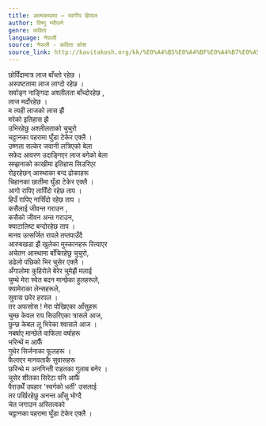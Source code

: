 ```yaml
---
title: आत्मकथामा — स्वर्गीय हिमाल
author: विष्णु न्यौपाने
genre: कविता
language: नेपाली
source: नेपाली - कविता कोश
source_link: http://kavitakosh.org/kk/%E0%A4%B5%E0%A4%BF%E0%A4%B7%E0%A5%8D%E0%A4%A3%E0%A5%81_%E0%A4%A8%E0%A5%8D%E0%A4%AF%E0%A5%8C%E0%A4%AA%E0%A4%BE%E0%A4%A8%E0%A5%87
---
```


छोपिँदामात्र लाज बाँच्तो रहेछ ।  
अस्पष्टतामा लाज लाग्दो रहेछ ।  
सर्वाङ्ग नाङ्गिदा अश्लीलता बाँच्दोरहेछ ,  
लाज मर्दोरहेछ ।  
म त्यही लाजको लास झैं  
मरेको इतिहास झै  
उभिरहेछु अश्लीलताको चुचुरो  
चट्टानका पहरामा घुँडा टेकेर एक्लै ।  
उष्णता सल्केर जवानी लत्रिएको बेला  
सफेद आवरण उदाङ्गिएर लाज बगेको बेला  
सम्झनाको काखीमा इतिहास सिउरिएर  
रोइरहेछन् आस्थाका बन्द ढोकाहरू  
चिहानका छातीमा घुँडा टेकेर एक्लै ।  
आगो रापिए तापिँदो रहेछ ताप ।  
हिउँ रापिए नासिँदो रहेछ ताप ।  
कसैलाई जीवन्त गराउन ,  
कसैको जीवन अन्त गराउन,  
क्याटालिष्ट बन्दोरहेछ ताप ।  
मानव उत्सर्जित रापले तप्तपाउँदै  
आरुबखडा झैं खुलेका मुस्कानहरू रित्याएर  
अचेतन आस्थामा बाँचिरहेछु चुचुरो,  
डढेलो पछिको भिर चुसेर एक्लै ।  
अँगालोमा कुहिरोले बेरेर चुमेझैं मलाई  
चुम्थे मेरा स्वेत बदन मान्छेका हुलहरूले,  
क्यामेराका लेन्सहरूले,  
सुवास छरेर हरपल ।  
तर अफसोस ! मेरा पोखिएका आँसुहरू  
चुम्छ केवल राप सिउरिएका त्रासले आज,  
छुन्छ केबल लू भिरेका श्वासले आज ।  
नबर्षाए मान्छेले वाफिला वर्षाहरू  
भरिन्थें म आफैँ  
गुथेर सिर्जनाका फूलहरू ।  
फैलाएर मानवताकै सुवासहरू  
छरिन्थे म अनगिन्ती राहतका गुलाब बनेर ।  
चुसेर शीतका सिरेटा पनि आफैं  
पैराउथेँ उपहार 'स्वर्गको धर्ती' उसलाई  
तर पर्खिरहेछु अनन्त आँसु भोग्दै  
चेत जगाउन अस्तित्वको  
चट्टानका पहरामा घुँडा टेकेर एक्लै ।
